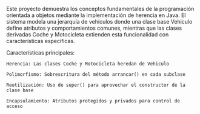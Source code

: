Este proyecto demuestra los conceptos fundamentales de la programación orientada a objetos mediante la implementación de herencia en Java. El sistema modela una jerarquía de vehículos donde una clase base Vehiculo define atributos y comportamientos comunes, mientras que las clases derivadas Coche y Motocicleta extienden esta funcionalidad con características específicas.

Características principales:

    Herencia: Las clases Coche y Motocicleta heredan de Vehiculo

    Polimorfismo: Sobrescritura del método arrancar() en cada subclase

    Reutilización: Uso de super() para aprovechar el constructor de la clase base

    Encapsulamiento: Atributos protegidos y privados para control de acceso
